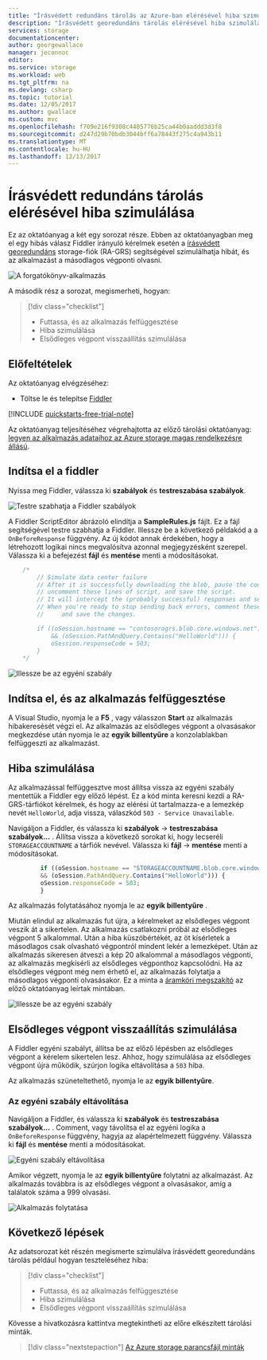```yaml
---
title: "Írásvédett redundáns tárolás az Azure-ban elérésével hiba szimulálása |} Microsoft Docs"
description: "Írásvédett georedundáns tárolás elérésével hiba szimulálása"
services: storage
documentationcenter: 
author: georgewallace
manager: jeconnoc
editor: 
ms.service: storage
ms.workload: web
ms.tgt_pltfrm: na
ms.devlang: csharp
ms.topic: tutorial
ms.date: 12/05/2017
ms.author: gwallace
ms.custom: mvc
ms.openlocfilehash: f709e216f9308c4405776b25ca44b0aaddd3d3f8
ms.sourcegitcommit: d247d29b70bdb3044bff6a78443f275c4a943b11
ms.translationtype: MT
ms.contentlocale: hu-HU
ms.lasthandoff: 12/13/2017
---
```

# <a name="simulate-a-failure-in-accessing-read-access-redundant-storage"></a>Írásvédett redundáns tárolás elérésével hiba szimulálása

Ez az oktatóanyag a két egy sorozat része. Ebben az oktatóanyagban meg el egy hibás válasz Fiddler irányuló kérelmek esetén a [írásvédett georedundáns](../common/storage-redundancy.md#read-access-geo-redundant-storage) storage-fiók (RA-GRS) segítségével szimulálhatja hibát, és az alkalmazást a másodlagos végponti olvasni.

![A forgatókönyv-alkalmazás](media/storage-simulate-failure-ragrs-account-app/scenario.png)

A második rész a sorozat, megismerheti, hogyan:

> [!div class="checklist"]
> * Futtassa, és az alkalmazás felfüggesztése
> * Hiba szimulálása
> * Elsődleges végpont visszaállítás szimulálása

## <a name="prerequisites"></a>Előfeltételek

Az oktatóanyag elvégzéséhez:

* Töltse le és telepítse [Fiddler](https://www.telerik.com/download/fiddler)

[!INCLUDE [quickstarts-free-trial-note](../../../includes/quickstarts-free-trial-note.md)]

Az oktatóanyag teljesítéséhez végrehajtotta az előző tárolási oktatóanyag: [legyen az alkalmazás adataihoz az Azure storage magas rendelkezésre állású][previous-tutorial].

## <a name="launch-fiddler"></a>Indítsa el a fiddler

Nyissa meg Fiddler, válassza ki **szabályok** és **testreszabása szabályok**.

![Testre szabhatja a Fiddler szabályok](media/storage-simulate-failure-ragrs-account-app/figure1.png)

A Fiddler ScriptEditor ábrázoló elindítja a **SampleRules.js** fájlt. Ez a fájl segítségével testre szabhatja a Fiddler. Illessze be a következő példakód a a `OnBeforeResponse` függvény. Az új kódot annak érdekében, hogy a létrehozott logikai nincs megvalósítva azonnal megjegyzésként szerepel. Válassza ki a befejezést **fájl** és **mentése** menti a módosításokat.

```javascript
    /*
        // Simulate data center failure
        // After it is successfully downloading the blob, pause the code in the sample,
        // uncomment these lines of script, and save the script.
        // It will intercept the (probably successful) responses and send back a 503 error. 
        // When you're ready to stop sending back errors, comment these lines of script out again 
        //     and save the changes.

        if ((oSession.hostname == "contosoragrs.blob.core.windows.net") 
            && (oSession.PathAndQuery.Contains("HelloWorld"))) {
            oSession.responseCode = 503;  
        }
    */
```

![Illessze be az egyéni szabály](media/storage-simulate-failure-ragrs-account-app/figure2.png)

## <a name="start-and-pause-the-application"></a>Indítsa el, és az alkalmazás felfüggesztése

A Visual Studio, nyomja le a **F5** , vagy válasszon **Start** az alkalmazás hibakeresését végzi el. Az alkalmazás az elsődleges végpont a olvasásakor megkezdése után nyomja le az **egyik billentyűre** a konzolablakban felfüggeszti az alkalmazást.

## <a name="simulate-failure"></a>Hiba szimulálása

Az alkalmazással felfüggesztve most állítsa vissza az egyéni szabály mentettük a Fiddler egy előző lépést. Ez a kód minta keresni kezdi a RA-GRS-tárfiókot kérelmek, és hogy az elérési út tartalmazza-e a lemezkép nevét `HelloWorld`, adja vissza, válaszkód `503 - Service Unavailable`.

Navigáljon a Fiddler, és válassza ki **szabályok** -> **testreszabása szabályok...** .  Állítsa vissza a következő sorokat ki, hogy lecseréli `STORAGEACCOUNTNAME` a tárfiók nevével. Válassza ki **fájl** -> **mentése** menti a módosításokat.

```javascript
         if ((oSession.hostname == "STORAGEACCOUNTNAME.blob.core.windows.net")
         && (oSession.PathAndQuery.Contains("HelloWorld"))) {
         oSession.responseCode = 503;
         }
```

Az alkalmazás folytatásához nyomja le az **egyik billentyűre** .

Miután elindul az alkalmazás fut újra, a kérelmeket az elsődleges végpont veszik át a sikertelen. Az alkalmazás csatlakozni próbál az elsődleges végpont 5 alkalommal. Után a hiba küszöbértékét, az öt kísérletek a másodlagos csak olvasható végpontról mindent lekér a lemezképet. Után az alkalmazás sikeresen átveszi a kép 20 alkalommal a másodlagos végponti, az alkalmazás megkísérli az elsődleges végponthoz kapcsolódni. Ha az elsődleges végpont még nem érhető el, az alkalmazás folytatja a másodlagos végponti olvasásakor. Ez a minta a [áramköri megszakító](/azure/architecture/patterns/circuit-breaker.md) az előző oktatóanyag leírtak mintában.

![Illessze be az egyéni szabály](media/storage-simulate-failure-ragrs-account-app/figure3.png)

## <a name="simulate-primary-endpoint-restoration"></a>Elsődleges végpont visszaállítás szimulálása

A Fiddler egyéni szabályt, állítsa be az előző lépésben az elsődleges végpont a kérelem sikertelen lesz. Ahhoz, hogy szimulálása az elsődleges végpont újra működik, szúrjon logika eltávolítása a `503` hiba.

Az alkalmazás szüneteltethető, nyomja le az **egyik billentyűre**.

### <a name="remove-the-custom-rule"></a>Az egyéni szabály eltávolítása

Navigáljon a Fiddler, és válassza ki **szabályok** és **testreszabása szabályok...** .  Comment, vagy távolítsa el az egyéni logika a `OnBeforeResponse` függvény, hagyja az alapértelmezett függvény. Válassza ki **fájl** és **mentése** menti a módosításokat.

![Egyéni szabály eltávolítása](media/storage-simulate-failure-ragrs-account-app/figure5.png)

Amikor végzett, nyomja le az **egyik billentyűre** folytatni az alkalmazást. Az alkalmazás továbbra is az elsődleges végpont a olvasásakor, amíg a találatok száma a 999 olvasási.

![Alkalmazás folytatása](media/storage-simulate-failure-ragrs-account-app/figure4.png)

## <a name="next-steps"></a>Következő lépések

Az adatsorozat két részén megismerte szimulálva írásvédett georedundáns tárolás például hogyan teszteléséhez hiba:

> [!div class="checklist"]
> * Futtassa, és az alkalmazás felfüggesztése
> * Hiba szimulálása
> * Elsődleges végpont visszaállítás szimulálása

Kövesse a hivatkozásra kattintva megtekintheti az előre elkészített tárolási minták.

> [!div class="nextstepaction"]
> [Az Azure storage parancsfájl minták](storage-samples-blobs-cli.md)

[previous-tutorial]: storage-create-geo-redundant-storage.md